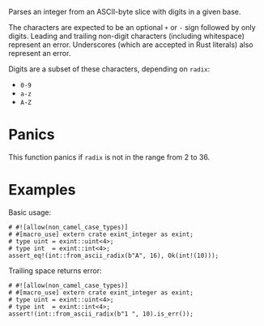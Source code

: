 Parses an integer from an ASCII-byte slice with digits in a given base.

The characters are expected to be an optional `+` or `-` sign followed by only
digits. Leading and trailing non-digit characters (including whitespace)
represent an error. Underscores (which are accepted in Rust literals) also
represent an error.

Digits are a subset of these characters, depending on `radix`:
* `0-9`
* `a-z`
* `A-Z`

# Panics

This function panics if `radix` is not in the range from 2 to 36.

# Examples

Basic usage:

```
# #![allow(non_camel_case_types)]
# #[macro_use] extern crate exint_integer as exint;
# type uint = exint::uint<4>;
# type int  = exint::int<4>;
assert_eq!(int::from_ascii_radix(b"A", 16), Ok(int!(10)));
```

Trailing space returns error:

```
# #![allow(non_camel_case_types)]
# #[macro_use] extern crate exint_integer as exint;
# type uint = exint::uint<4>;
# type int  = exint::int<4>;
assert!(int::from_ascii_radix(b"1 ", 10).is_err());
```
